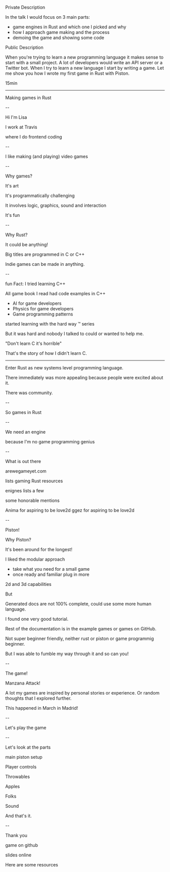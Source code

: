 Private Description

In the talk I would focus on 3 main parts:
- game engines in Rust and which one I picked and why
- how I approach game making and the process
- demoing the game and showing some code


Public Description

When you're trying to learn a new programming language it makes sense to start with a small project. A lot of developers would write an API server or a Twitter bot.
When I try to learn a new language I start by writing a game.
Let me show you how I wrote my first game in Rust with Piston.


15min


----


Making games in Rust


--

Hi I'm Lisa

I work at Travis

where I do frontend coding

--

I like making (and playing) video games

--

Why games?

It's art

It's programmatically challenging

It involves logic, graphics, sound and interaction

It's fun

--

Why Rust?

It could be anything!

Big titles are programmed in C or C++

Indie games can be made in anything.

--

fun Fact: I tried learning C++

All game book I read had code examples in C++

- AI for game developers
- Physics for game developers
- Game programming patterns

started learning with the hard way :tm: series

But it was hard and nobody I talked to could or wanted to help me.


"Don't learn C it's horrible"

That's the story of how I didn't learn C.

---

Enter Rust as new systems level programming language.

There immediately was more appealing because people were excited about it.

There was community.

--

So games in Rust

--

We need an engine

because I'm no game programming genius

--

What is out there

arewegameyet.com

lists gaming Rust resources

enignes lists a few

some honorable mentions

Anima for aspiring to be love2d
ggez for aspiring to be love2d

--

Piston!

Why Piston?

It's been around for the longest!

I liked the modular approach

- take what you need for a small game
- once ready and familiar plug in more

2d and 3d capabilities

But

Generated docs are not 100% complete, could use some more human language.

I found one very good tutorial.

Rest of the documentation is in the example games or games on GitHub.

Not super beginner friendly, neither rust or piston or game programmig beginner.

But I was able to fumble my way through it and so can you!


--


The game!

Manzana Attack!

A lot my games are inspired by personal stories or experience.
Or random thoughts that I explored further.

This happened in March in Madrid!

--


Let's play the game

--

Let's look at the parts

main piston setup

Player controls

Throwables

Apples

Folks

Sound

And that's it.

--


Thank you

game on github

slides online



Here are some resources
